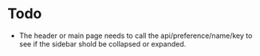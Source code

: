 # Todo
* The header or main page needs to call the api/preference/name/key 
to see if the sidebar shold be collapsed or expanded.